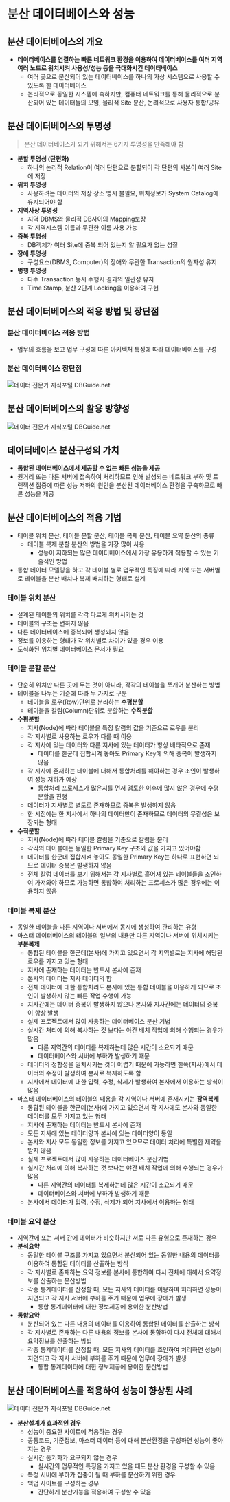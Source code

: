 # 분산 데이터베이스와 성능

## 분산 데이터베이스의 개요

* **데이터베이스를 연결하는 빠른 네트워크 환경을 이용하여 데이터베이스를 여러 지역 여러 노드로 위치시켜 사용성/성능 등을 극대화시킨 데이터베이스**
  * 여러 곳으로 분산되어 있는 데이터베이스를 하나의 가상 시스템으로 사용할 수 있도록 한 데이터베이스
  * 논리적으로 동일한 시스템에 속하지만, 컴퓨터 네트워크를 통해 물리적으로 분산되어 있는 데이터들의 모임, 물리적 Site 분산, 논리적으로 사용자 통합/공유

## 분산 데이터베이스의 투명성

> 분산 데이터베이스가 되기 위해서는 6가지 투명성을 만족해야 함

* **분할 투명성 (단편화)**
  * 하나의 논리적 Relation이 여러 단편으로 분할되어 각 단편의 사본이 여러 Site에 저장
* **위치 투명성**
  * 사용하려는 데이터의 저장 장소 명시 불필요, 위치정보가 System Catalog에 유지되어야 함
* **지역사상 투명성**
  * 지역 DBMS와 물리적 DB사이의 Mapping보장
  * 각 지역시스템 이름과 무관한 이름 사용 가능
* **중복 투명성**
  * DB객체가 여러 Site에 중복 되어 있는지 알 필요가 없는 성질
* **장애 투명성**
  * 구성요소(DBMS, Computer)의 장애와 무관한 Transaction의 원자성 유지
* **병행 투명성**
  * 다수 Transaction 동시 수행시 결과의 일관성 유지
  * Time Stamp, 분산 2단계 Locking을 이용하여 구현

## 분산 데이터베이스의 적용 방법 및 장단점

### 분산 데이터베이스 적용 방법

* 업무의 흐름을 보고 업무 구성에 따른 아키텍처 특징에 따라 데이터베이스를 구성

### 분산 데이터베이스 장단점

![데이터 전문가 지식포털 DBGuide.net](image/SQL_129.jpg)

## 분산 데이터베이스의 활용 방향성

![데이터 전문가 지식포털 DBGuide.net](image/SQL_130.jpg)

## 데이터베이스 분산구성의 가치

* **통합된 데이터베이스에서 제공할 수 없는 빠른 성능을 제공**
* 원거리 또는 다른 서버에 접속하여 처리하므로 인해 발생되는 네트워크 부하 및
  트랜잭션 집중에 따른 성능 저하의 원인을 분산된 데이터베이스 환경을 구축하므로 빠른 성능을 제공

## 분산 데이터베이스의 적용 기법

* 테이블 위치 분산, 테이블 분할 분산, 테이블 복제 분산, 테이블 요약 분산의 종류
  * 테이블 복제 분할 분산의 방법을 가장 많이 사용
    * 성능이 저하되는 많은 데이터베이스에서 가장 유용하게 적용할 수 있는 기술적인 방법
* 통합 데이터 모델링을 하고 각 테이블 별로 업무적인 특징에 따라 지역 또는 서버별로 테이블을 분산 배치나 복제 배치하는 형태로 설계

### 테이블 위치 분산

* 설계된 테이블의 위치를 각각 다르게 위치시키는 것
* 테이블의 구조는 변하지 않음
* 다른 데이터베이스에 중복되어 생성되지 않음
* 정보를 이용하는 형태가 각 위치별로 차이가 있을 경우 이용
* 도식화된 위치별 데이터베이스 문서가 필요

### 테이블 분할 분산

* 단순히 위치만 다른 곳에 두는 것이 아니라, 각각의 테이블을 쪼개어 분산하는 방법
* 테이블을 나누는 기준에 따라 두 가지로 구분
  * 테이블을 로우(Row)단위로 분리하는 **수평분할**
  * 테이블을 칼럼(Column)단위로 분할하는 **수직분할**
* **수평분할**
  * 지사(Node)에 따라 테이블을 특정 칼럼의 값을 기준으로 로우를 분리
  * 각 지사별로 사용하는 로우가 다를 때 이용
  * 각 지사에 있는 데이터와 다른 지사에 있는 데이터가 항상 배타적으로 존재
    * 데이터를 한군데 집합시켜 놓아도 Primary Key에 의해 중복이 발생하지 않음
  * 각 지사에 존재하는 테이블에 대해서 통합처리를 해야하는 경우 조인이 발생하여 성능 저하가 예상
    * 통합처리 프로세스가 많은지를 먼저 검토한 이후에 많지 않은 경우에 수평분할을 진행
  * 데이터가 지사별로 별도로 존재하므로 중복은 발생하지 않음
  * 한 시점에는 한 지사에서 하나의 데이터만이 존재하므로 데이터의 무결성은 보장되는 형태
* **수직분할**
  * 지사(Node)에 따라 테이블 칼럼을 기준으로 칼럼을 분리
  * 각각의 테이블에는 동일한 Primary Key 구조와 값을 가지고 있어야함
  * 데이터를 한군데 집합시켜 놓아도 동일한 Primary Key는 하나로 표현하면 되므로 데이터 중복은 발생하지 않음
  * 전체 칼럼 데이터를 보기 위해서는 각 지사별로 흩어져 있는 테이블들을 조인하여 가져와야 하므로 가능하면 통합하여 처리하는 프로세스가 많은 경우에는 이용하지 않음

### 테이블 복제 분산

* 동일한 테이블을 다른 지역이나 서버에서 동시에 생성하여 관리하는 유형
* 마스터 데이터베이스의 테이블의 일부의 내용만 다른 지역이나 서버에 위치시키는 **부분복제**
  * 통합된 테이블을 한군데(본사)에 가지고 있으면서 각 지역별로는 지사에 해당된 로우를 가지고 있는 형태
  * 지사에 존재하는 데이터는 반드시 본사에 존재
  * 본사의 데이터는 지사 데이터의 합
  * 전체 데이터에 대한 통합처리도 본사에 있는 통합 테이블을 이용하게 되므로 조인이 발생하지 않는 빠른 작업 수행이 가능
  * 지사간에는 데이터 중복이 발생하지 않으나 본사와 지사간에는 데이터의 중복이 항상 발생
  * 실제 프로젝트에서 많이 사용하는 데이터베이스 분산 기법
  * 실시간 처리에 의해 복사하는 것 보다는 야간 배치 작업에 의해 수행되는 경우가 많음
    * 다른 지역간의 데이터를 복제하는데 많은 시간이 소요되기 때문
    * 데이터베이스와 서버에 부하가 발생하기 때문
  * 데이터의 정합성을 일치시키는 것이 어렵기 때문에 가능하면 한쪽(지사)에서 데이터의 수정이 발생하여 본사로 복제하도록 함
  * 지사에서 데이터에 대한 입력, 수정, 삭제가 발생하여 본사에서 이용하는 방식이 많음
* 마스터 데이터베이스의 테이블의 내용을 각 지역이나 서버에 존재시키는 **광역복제**
  * 통합된 테이블을 한군데(본사)에 가지고 있으면서 각 지사에도 본사와 동일한 데이터를 모두 가지고 있는 형태
  * 지사에 존재하는 데이터는 반드시 본사에 존재
  * 모든 지사에 있는 데이터양과 본사에 있는 데이터양이 동일
  * 본사와 지사 모두 동일한 정보를 가지고 있으므로 데이터 처리에 특별한 제약을 받지 않음
  * 실제 프로젝트에서 많이 사용하는 데이터베이스 분산기법
  * 실시간 처리에 의해 복사하는 것 보다는 야간 배치 작업에 의해 수행되는 경우가 많음
    * 다른 지역간의 데이터를 복제하는데 많은 시간이 소요되기 때문
    * 데이터베이스와 서버에 부하가 발생하기 때문
  * 본사에서 데이터가 입력, 수정, 삭제가 되어 지사에서 이용하는 형태

### 테이블 요약 분산

* 지역간에 또는 서버 간에 데이터가 비슷하지만 서로 다른 유형으로 존재하는 경우
* **분석요약**
  * 동일한 테이블 구조를 가지고 있으면서 분산되어 있는 동일한 내용의 데이터를 이용하여 통합된 데이터를 산출하는 방식
  * 각 지사별로 존재하는 요약 정보를 본사에 통합하여 다시 전체에 대해서 요약정보를 산출하는 분산방법
  * 각종 통계데이터를 산정할 때, 모든 지사의 데이터를 이용하여 처리하면 성능이 지연되고 각 지사 서버에 부하를 주기 때문에 업무에 장애가 발생
    * 통합 통계데이터에 대한 정보제공에 용이한 분산방법
* **통합요약**
  * 분산되어 있는 다른 내용의 데이터를 이용하여 통합된 데이터를 산출하는 방식
  * 각 지사별로 존재하는 다른 내용의 정보를 본사에 통합하여 다시 전체에 대해서 요약정보를 산출하는 방법
  * 각종 통계데이터를 산정할 때, 모든 지사의 데이터를 조인하여 처리하면 성능이 지연되고 각 지사 서버에 부하를 주기 때문에 업무에 장애가 발생
    * 통합 통계데이터에 대한 정보제공에 용이한 분산방법

## 분산 데이터베이스를 적용하여 성능이 향상된 사례

![데이터 전문가 지식포털 DBGuide.net](image/SQL_146.jpg)

* **분산설계가 효과적인 경우**
  * 성능이 중요한 사이트에 적용하는 경우
  * 공통코드,  기준정보, 마스터 데이터 등에 대해 분산환경을 구성하면 성능이 좋아지는 경우
  * 실시간 동기화가 요구되지 않는 경우
    * 실시간의 업무적인 특징을 가지고 있을 때도 분산 환경을 구성할 수 있음
  * 특정 서버에 부하가 집중이 될 때 부하를 분산하기 위한 경우
  * 백업 사이트를 구성하는 경우
    * 간단하게 분산기능을 적용하여 구성할 수 있음